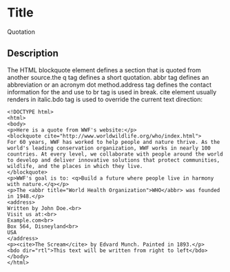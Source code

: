 # Title

Quotation

## Description

The HTML blockquote element defines a section that is quoted from another source.the q tag defines a short quotation. abbr tag defines an abbreviation or an acronym dot method.address tag defines the contact information for the and use to br tag is used in break. cite element usually renders in italic.bdo tag is used to override the current text direction:

```md040
<!DOCTYPE html>
<html>
<body>
<p>Here is a quote from WWF's website:</p>
<blockquote cite="http://www.worldwildlife.org/who/index.html">
For 60 years, WWF has worked to help people and nature thrive. As the world's leading conservation organization, WWF works in nearly 100 countries. At every level, we collaborate with people around the world to develop and deliver innovative solutions that protect communities, wildlife, and the places in which they live.
</blockquote>
<p>WWF's goal is to: <q>Build a future where people live in harmony with nature.</q></p>
<p>The <abbr title="World Health Organization">WHO</abbr> was founded in 1948.</p>
<address>
Written by John Doe.<br>
Visit us at:<br>
Example.com<br>
Box 564, Disneyland<br>
USA
</address>
<p><cite>The Scream</cite> by Edvard Munch. Painted in 1893.</p>
<bdo dir="rtl">This text will be written from right to left</bdo>
</body>
</html>
```
